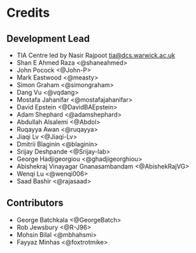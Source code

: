# Credits

## Development Lead

- TIA Centre led by Nasir Rajpoot <tia@dcs.warwick.ac.uk>
- Shan E Ahmed Raza \<@shaneahmed>
- John Pocock \<@John-P>
- Mark Eastwood \<@measty>
- Simon Graham \<@simongraham>
- Dang Vu \<@vqdang>
- Mostafa Jahanifar \<@mostafajahanifar>
- David Epstein \<@DavidBAEpstein>
- Adam Shephard \<@adamshephard>
- Abdullah Alsalemi \<@Abdol>
- Ruqayya Awan \<@ruqayya>
- Jiaqi Lv \<@Jiaqi-Lv>
- Dmitrii Blaginin \<@blaginin>
- Srijay Deshpande \<@Srijay-lab>
- George Hadjigeorgiou \<@ghadjigeorghiou>
- Abishekraj Vinayagar Gnanasambandam \<@AbishekRajVG>
- Wenqi Lu \<@wenqi006>
- Saad Bashir \<@rajasaad>

## Contributors

- George Batchkala \<@GeorgeBatch>
- Rob Jewsbury \<@R-J96>
- Mohsin Bilal \<@mbhahsmi>
- Fayyaz Minhas \<@foxtrotmike>
